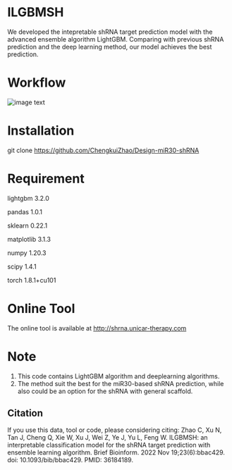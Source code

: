 # ILGBMSH
We developed the intepretable shRNA target prediction model with the advanced ensemble algorithm LightGBM. Comparing with previous shRNA prediction and the deep learning method, our model achieves the best prediction.
# Workflow
![image text](https://github.com/ChengkuiZhao/Design-miR30-shRNA/blob/main/image/1.Workflow.png)
# Installation
git clone https://github.com/ChengkuiZhao/Design-miR30-shRNA
# Requirement
lightgbm 3.2.0

pandas 1.0.1

sklearn 0.22.1

matplotlib 3.1.3

numpy 1.20.3

scipy 1.4.1

torch 1.8.1+cu101
# Online Tool
The online tool is available at http://shrna.unicar-therapy.com
# Note
1. This code contains LightGBM algorithm and deeplearning algorithms.
2. The method suit the best for the miR30-based shRNA prediction, while also could be an option for the shRNA with general scaffold.
## Citation
If you use this data, tool or code, please considering citing:
Zhao C, Xu N, Tan J, Cheng Q, Xie W, Xu J, Wei Z, Ye J, Yu L, Feng W. ILGBMSH: an interpretable classification model for the shRNA target prediction with ensemble learning algorithm. Brief Bioinform. 2022 Nov 19;23(6):bbac429. doi: 10.1093/bib/bbac429. PMID: 36184189.
        
        
        
        
